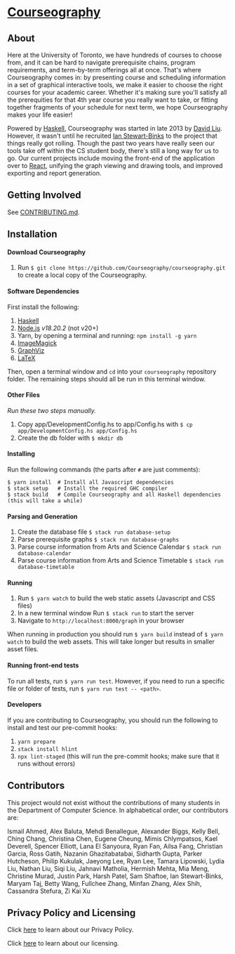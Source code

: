 # [Courseography](https://courseography.teach.cs.toronto.edu/graph)

## About

Here at the University of Toronto, we have hundreds of courses to choose from, and it can be hard to navigate prerequisite chains, program requirements, and term-by-term offerings all at once. That's where Courseography comes in: by presenting course and scheduling information in a set of graphical interactive tools, we make it easier to choose the right courses for your academic career. Whether it's making sure you'll satisfy all the prerequities for that 4th year course you really want to take, or fitting together fragments of your schedule for next term, we hope Courseography makes your life easier!

Powered by [Haskell](https://www.haskell.org/), Courseography was started in late 2013 by [David Liu](http://www.cs.toronto.edu/~david/). However, it wasn't until he recruited [Ian Stewart-Binks](http://www.cs.toronto.edu/~iansb/) to the project that things really got rolling. Though the past two years have really seen our tools take off within the CS student body, there's still a long way for us to go. Our current projects include moving the front-end of the application over to [React](https://facebook.github.io/react/), unifying the graph viewing and drawing tools, and improved exporting and report generation.

## Getting Involved

See [CONTRIBUTING.md](https://github.com/Courseography/courseography/blob/master/CONTRIBUTING.md).

## Installation

#### Download Courseography

1. Run `$ git clone https://github.com/Courseography/courseography.git` to create a local copy of the Courseography.

#### Software Dependencies

First install the following:

1. [Haskell](https://www.haskell.org/ghcup/)
2. [Node.js](https://nodejs.org/en/download/) _v18.20.2_ (not v20+)
3. Yarn, by opening a terminal and running: `npm install -g yarn`
4. [ImageMagick](http://www.imagemagick.org/script/download.php)
5. [GraphViz](https://graphviz.org/download/)
6. [LaTeX](https://www.latex-project.org/get/)

Then, open a terminal window and `cd` into your `courseography` repository folder.
The remaining steps should all be run in this terminal window.

#### Other Files

_Run these two steps manually._

1. Copy app/DevelopmentConfig.hs to app/Config.hs with `$ cp app/DevelopmentConfig.hs app/Config.hs`
2. Create the db folder with `$ mkdir db`

#### Installing

Run the following commands (the parts after `#` are just comments):

```console
$ yarn install  # Install all Javascript dependencies
$ stack setup   # Install the required GHC compiler
$ stack build   # Compile Courseography and all Haskell dependencies (this will take a while)
```

#### Parsing and Generation

1. Create the database file `$ stack run database-setup`
2. Parse prerequisite graphs `$ stack run database-graphs`
3. Parse course information from Arts and Science Calendar `$ stack run database-calendar`
4. Parse course information from Arts and Science Timetable `$ stack run database-timetable`

#### Running

1. Run `$ yarn watch` to build the web static assets (Javascript and CSS files)
2. In a new terminal window Run `$ stack run` to start the server
3. Navigate to `http://localhost:8000/graph` in your browser

When running in production you should run `$ yarn build` instead of `$ yarn watch` to build the web assets.
This will take longer but results in smaller asset files.

#### Running front-end tests

To run all tests, run `$ yarn run test`. However, if you need to run a specific file or folder of tests,
run `$ yarn run test -- <path>`.

#### Developers

If you are contributing to Courseography, you should run the following to install and test our pre-commit hooks:

1. `yarn prepare`
2. `stack install hlint`
3. `npx lint-staged` (this will run the pre-commit hooks; make sure that it runs without errors)

## Contributors

This project would not exist without the contributions of many students in the Department of Computer Science. In alphabetical order, our contributors are:

Ismail Ahmed,
Alex Baluta,
Mehdi Benallegue,
Alexander Biggs,
Kelly Bell,
Ching Chang,
Christina Chen,
Eugene Cheung,
Mimis Chlympatsos,
Kael Deverell,
Spencer Elliott,
Lana El Sanyoura,
Ryan Fan,
Ailsa Fang,
Christian Garcia,
Ross Gatih,
Nazanin Ghazitabatabai,
Sidharth Gupta,
Parker Hutcheson,
Philip Kukulak,
Jaeyong Lee,
Ryan Lee,
Tamara Lipowski,
Lydia Liu,
Nathan Liu,
Siqi Liu,
Jahnavi Matholia,
Hermish Mehta,
Mia Meng,
Christine Murad,
Justin Park,
Harsh Patel,
Sam Shaftoe,
Ian Stewart-Binks,
Maryam Taj,
Betty Wang,
Fullchee Zhang,
Minfan Zhang,
Alex Shih,
Cassandra Stefura,
Zi Kai Xu

## Privacy Policy and Licensing

Click [here](/PRIVACY.md) to learn about our Privacy Policy.

Click [here](/LICENSE) to learn about our licensing.

